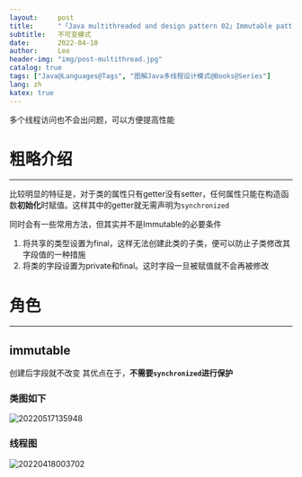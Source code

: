 ```yaml
---
layout:     post
title:      "「Java multithreaded and design pattern 02」Immutable pattern"
subtitle:   不可变模式
date:       2022-04-10
author:     Leo
header-img: "img/post-multithread.jpg"
catalog: true
tags: ["Java@Languages@Tags", "图解Java多线程设计模式@Books@Series"]
lang: zh
katex: true
---
```


多个线程访问也不会出问题，可以方便提高性能

# 粗略介绍

---

比较明显的特征是，对于类的属性只有getter没有setter，任何属性只能在构造函数**初始化**时赋值。这样其中的getter就无需声明为`synchronized`

同时会有一些常用方法，但其实并不是Immutable的必要条件

1. 将共享的类型设置为final，这样无法创建此类的子类，便可以防止子类修改其字段值的一种措施
2. 将类的字段设置为private和final。这时字段一旦被赋值就不会再被修改

# 角色

---

## immutable

创建后字段就不改变
其优点在于，**不需要`synchronized`进行保护**

### 类图如下

![20220517135948](https://s2.loli.net/2022/05/17/WJtcsbdIrKDBVjh.png)


### 线程图
![20220418003702](https://s2.loli.net/2022/04/18/kiftAOZC6wd9oRS.png)

